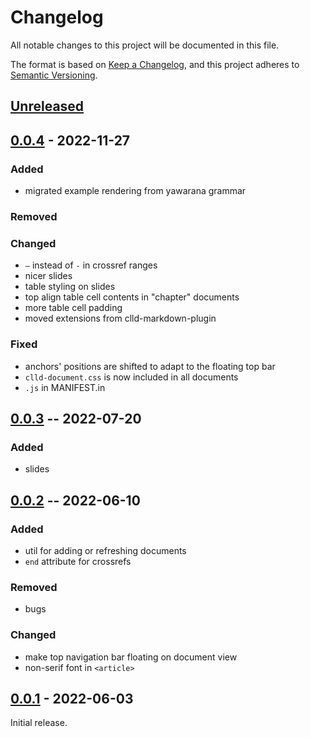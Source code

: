 # Changelog
All notable changes to this project will be documented in this file.

The format is based on [Keep a Changelog](https://keepachangelog.com/en/1.0.0/),
and this project adheres to [Semantic Versioning](https://semver.org/spec/v2.0.0.html).


## [Unreleased]

## [0.0.4] - 2022-11-27

### Added
* migrated example rendering from yawarana grammar

### Removed

### Changed
* `–` instead of `-` in crossref ranges
* nicer slides
* table styling on slides
* top align table cell contents in "chapter" documents
* more table cell padding
* moved extensions from clld-markdown-plugin

### Fixed
* anchors' positions are shifted to adapt to the floating top bar
* `clld-document.css` is now included in all documents
* `.js` in MANIFEST.in

## [0.0.3] -- 2022-07-20

### Added
* slides

## [0.0.2] -- 2022-06-10

### Added
* util for adding or refreshing documents
* `end` attribute for crossrefs

### Removed
* bugs

### Changed
* make top navigation bar floating on document view
* non-serif font in `<article>`
    
## [0.0.1] - 2022-06-03

Initial release.

[Unreleased]: https://github.com/fmatter/clld-document-plugin/compare/0.0.4...HEAD
[0.0.4]: https://github.com/fmatter/clld-document-plugin/compare/0.0.3...0.0.4
[0.0.3]: https://github.com/fmatter/clld-document-plugin/releases/tag/0.0.3
[0.0.2]: https://github.com/fmatter/clld-document-plugin/releases/tag/0.0.2
[0.0.1]: https://github.com/fmatter/clld-document-plugin/releases/tag/0.0.1

